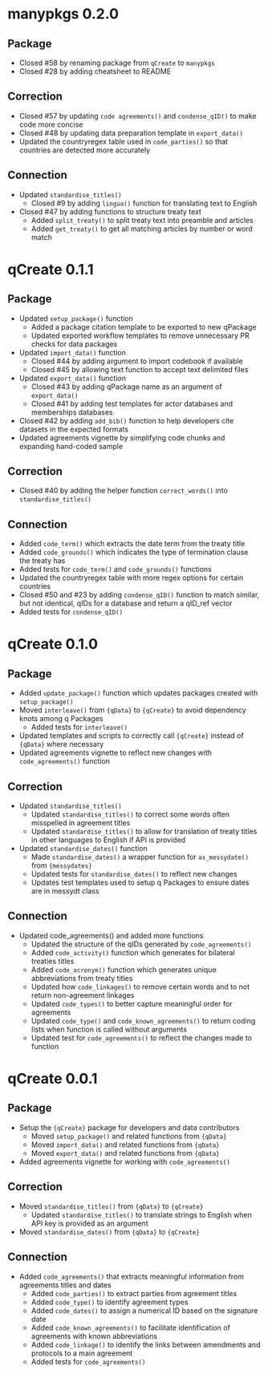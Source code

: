 # manypkgs 0.2.0

## Package
* Closed #58 by renaming package from `qCreate` to `manypkgs`
* Closed #28 by adding cheatsheet to README

## Correction
* Closed #57 by updating `code agreements()` and `condense_qID()` to make code more concise
* Closed #48 by updating data preparation template in `export_data()`
* Updated the countryregex table used in `code_parties()` so that countries are detected more accurately

## Connection
* Updated `standardise_titles()`
  * Closed #9 by adding `lingua()` function for translating text to English
* Closed #47 by adding functions to structure treaty text
  * Added `split_treaty()` to split treaty text into preamble and articles
  * Added `get_treaty()` to get all matching articles by number or word match

# qCreate 0.1.1

## Package

* Updated `setup_package()` function
  * Added a package citation template to be exported to new qPackage
  * Updated exported workflow templates to remove unnecessary PR checks for data packages
* Updated `import_data()` function
  * Closed #44 by adding argument to import codebook if available
  * Closed #45 by allowing text function to accept text delimited files
* Updated `export_data()` function
  * Closed #43 by adding qPackage name as an argument of `export_data()` 
  * Closed #41 by adding test templates for actor databases and memberships databases
* Closed #42 by adding `add_bib()` function to help developers cite datasets in the expected formats
* Updated agreements vignette by simplifying code chunks and expanding hand-coded sample

## Correction

* Closed #40 by adding the helper function `correct_words()` into `standardise_titles()`

## Connection

* Added `code_term()` which extracts the date term from the treaty title
* Added `code_grounds()` which indicates the type of termination clause the treaty has
* Added tests for `code_term()` and `code_grounds()` functions
* Updated the countryregex table with more regex options for certain countries
* Closed #50 and #23 by adding `condense_qID()` function to match similar, but not identical, qIDs for a database and return a qID_ref vector
* Added tests for `condense_qID()`

# qCreate 0.1.0

## Package

* Added `update_package()` function which updates packages created with `setup_package()`
* Moved `interleave()` from `{qData}` to `{qCreate}` to avoid dependency knots among q Packages
  * Added tests for `interleave()`
* Updated templates and scripts to correctly call `{qCreate}` instead of `{qData}` where necessary
* Updated agreements vignette to reflect new changes with `code_agreements()` function

## Correction

* Updated `standardise_titles()` 
  * Updated `standardise_titles()` to correct some words often misspelled in agreement titles
  * Updated `standardise_titles()` to allow for translation of treaty titles in other languages to English if API is provided
* Updated `standardise_dates()` function
  * Made `standardise_dates()` a wrapper function for `as_messydate()` from `{messydates}`
  * Updated tests for `standardise_dates()` to reflect new changes
  * Updates test templates used to setup q Packages to ensure dates are in messydt class

## Connection

* Updated code_agreements() and added more functions
  * Updated the structure of the qIDs generated by `code_agreements()`
  * Added `code_activity()` function which generates for bilateral treaties titles
  * Added `code_acronym()` function which generates unique abbreviations from treaty titles
  * Updated how `code_linkages()` to remove certain words and to not return non-agreement linkages 
  * Updated `code_types()` to better capture meaningful order for agreements
  * Updated `code_type()` and `code_known_agreements()`  to return coding lists when function is called without arguments
  * Updated test for `code_agreements()` to reflect the changes made to function

# qCreate 0.0.1

## Package

* Setup the `{qCreate}`  package for developers and data contributors 
  * Moved `setup_package()` and related functions from `{qData}`
  * Moved `import_data()` and related functions from `{qData}`
  * Moved `export_data()` and related functions from `{qData}`
* Added agreements vignette for working with `code_agreements()`

## Correction

* Moved `standardise_titles()` from `{qData}` to `{qCreate}` 
  * Updated `standardise_titles()` to translate strings to English when API key is provided as an argument
* Moved `standardise_dates()` from `{qData}` to `{qCreate}`

## Connection

* Added `code_agreements()` that extracts meaningful information from agreements titles and dates
  * Added `code_parties()` to extract parties from agreement titles
  * Added `code_type()` to identify agreement types
  * Added `code_dates()` to assign a numerical ID based on the signature date
  * Added `code_known_agreements()` to facilitate identification of agreements with known abbreviations
  * Added `code_linkage()` to identify the links between amendments and protocols to a main agreement
  * Added tests for `code_agreements()` 

